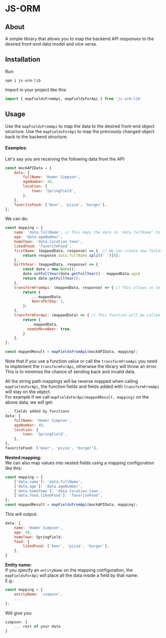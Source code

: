 # JS-ORM

## About
A simple library that allows you to map the backend API responses to the desired front-end data model and vice versa.

## Installation
Run:
```
npm i js-orm-lib
```
Import in your project like this:
```javascript
import { mapFieldsFromApi, mapFieldsForApi } from 'js-orm-lib'
```
## Usage
Use the ```mapFieldsFromApi``` to map the data to the desired front-end object structure.
Use the ```mapFieldsForApi``` to map the previously changed object back to the backend structure.

#### Examples:
Let's say you are receiving the following data from the API:
```javascript
const mockAPIData = {
    data: {
        fullName: 'Homer Simpson',
        ageNumber: 40,
        location: {
            town: 'SpringField',
        },
    },
    favoriteFood: ['beer', 'pizza', 'burger'],
};
```
We can do: 
```javascript
const mapping = {
    name: 'data.fullName', // This maps the data in 'data.fullName' to the name field
    age: 'data.ageNumber',
    homeTown: 'data.location.town',
    likedFood: 'favoriteFood',
    firstName: (mappedData, response) => {  // We can create new fields with functions if we need additional transformation on the data
        return response.data.fullName.split(' ')[0];
    },
    birthYear: (mappedData, response) => {
        const date = new Date();
        date.setFullYear(date.getFullYear() - mappedData.age)
        return date.getFullYear();
    },
    transformFromApi: (mappedData, response) => { // This allows us to manipulte the object as a whole
        return {
            ...mappedData,
            beersPerDay: 1,
        };
    },
    transformForApi: (mappedData) => { // This function will be called when calling the mapFieldsForApi()
        return {
          ...mappedData,
          needsMoreBeer: true,
        }
    },
};

const mappedResult = mapFieldsFromApi(mockAPIData, mapping);
```
Note that if you use a function value or call the `transformFromApi` you need to implement the `transformForApi`, otherwise the library will throw an error.
This is to minimise the chance of sending back and invalid data.

All the string path mappings will be reverse mapped when calling `mapFieldsForApi`, the function fields and fields added with `transformFromApi` will stay on the object.
<br/>For example if we call `mapFieldsForApi(mappedResult, mapping)` on the above data, we will get:
```javascript
... fields added by functions
data: {
    fullName: 'Homer Simpson',
    ageNumber: 40,
    location: {
        town: 'SpringField',
    },
},
favoriteFood: ['beer', 'pizza', 'burger'],
```

**Nested mapping:**
<br/>We can also map values into nested fields using a mapping configuration like this:
```javascript
const mapping = {
    ['data.name']: 'data.fullName',
    ['data.age']: 'data.ageNumber',
    ['data.homeTown']: 'data.location.town',
    ['data.food.likedFood']: 'favoriteFood',
};
const mappedResult = mapFieldsFromApi(mockAPIData, mapping);
```
This will output:
```javascript
data: {
    name: 'Homer Simpson',
    age: 40,
    homeTown: SpringField,
    food: {
        likedFood: ['beer', 'pizza', 'burger'],
    },
}
```
**Entity name:**
<br/> If you specify an `entityName` on the mapping configuration, the `mapFieldsForApi` will place all the data inside a field by that name:
<br/> E.g.:
```javascript
const mapping = {
    entityName: 'simpson',
    ...
};
```
Will give you:
```javascript
simpson: {
    ... rest of your data
}
```
